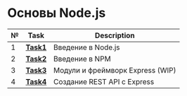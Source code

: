 # Основы Node.js
| № | **Task**                                                                | **Description**                                        |
|---|-------------------------------------------------------------------------|--------------------------------------------------------|
| 1 | **[Task1](https://github.com/iamseryy/tasks_learn_node_js/tree/main/task1)** | Введение в Node.js |
| 2 | **[Task2](https://github.com/iamseryy/tasks_learn_node_js/tree/main/task2)** | Введение в NPM |
| 3 | **[Task3](https://github.com/iamseryy/tasks_learn_node_js/tree/main/task3)** | Модули и фреймворк Express (WIP) |
| 4 | **[Task4](https://github.com/iamseryy/tasks_learn_node_js/tree/main/task4)** | Создание REST API с Express |